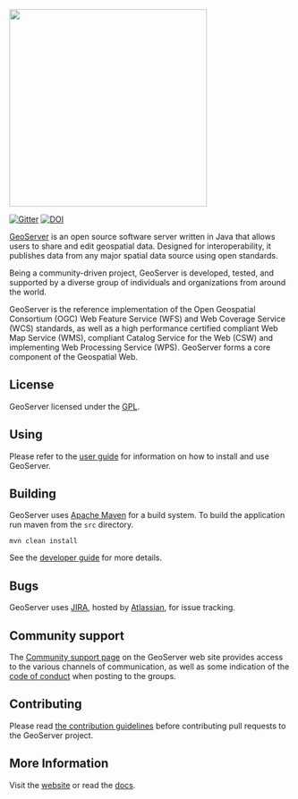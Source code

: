 <img src="/doc/en/themes/geoserver/static/GeoServer_500.png" width="353">

[![Gitter](https://badges.gitter.im/geoserver/geoserver.svg)](https://gitter.im/geoserver/geoserver?utm_source=badge&utm_medium=badge&utm_campaign=pr-badge&utm_content=badge)
[![DOI](https://zenodo.org/badge/2751199.svg)](https://zenodo.org/badge/latestdoi/2751199)

[GeoServer](https://geoserver.org) is an open source software server written in Java that 
allows users to share and edit geospatial data. Designed for interoperability, it publishes data from 
any major spatial data source using open standards.

Being a community-driven project, GeoServer is developed, tested, and supported by a diverse group of 
individuals and organizations from around the world.

GeoServer is the reference implementation of the Open Geospatial Consortium (OGC) 
Web Feature Service (WFS) and Web Coverage Service (WCS) standards, as well as a high performance 
certified compliant Web Map Service (WMS), compliant Catalog Service for the Web (CSW)
and implementing Web Processing Service (WPS). 
GeoServer forms a core component of the Geospatial Web.

## License

GeoServer licensed under the [GPL](https://docs.geoserver.org/2.27.x/en/user/introduction/license.html).

## Using

Please refer to the [user guide](https://docs.geoserver.org/2.27.x/en/user/) for information
on how to install and use GeoServer.

## Building

GeoServer uses [Apache Maven](https://maven.apache.org/) for a build system. To 
build the application run maven from the ```src``` directory.

    mvn clean install

See the [developer guide](https://docs.geoserver.org/2.27.x/en/developer/) 
for more details.

## Bugs

GeoServer uses [JIRA](https://osgeo-org.atlassian.net/projects/GEOS), hosted by 
[Atlassian](https://www.atlassian.com/), for issue tracking.

<a id="mailing-lists"></a> <!-- to retain the existing anchor tag -->
## Community support

The [Community support page](https://geoserver.org/comm/) on the GeoServer web site provides
access to the various channels of communication, as well as some indication of the [code of conduct](https://geoserver.org/comm/userlist-guidelines.html) when posting to the groups.

## Contributing

Please read [the contribution guidelines](https://github.com/geoserver/geoserver/blob/main/CONTRIBUTING.md) before contributing pull requests to the GeoServer project.

## More Information

Visit the [website](https://geoserver.org/) or read the [docs](https://docs.geoserver.org/). 


